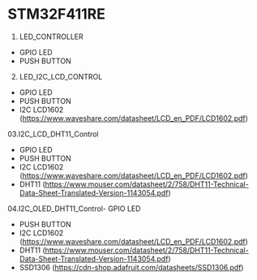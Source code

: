 # STM32F411RE


01. LED_CONTROLLER
- GPIO LED
- PUSH BUTTON

02. LED_I2C_LCD_CONTROL
- GPIO LED
- PUSH BUTTON
- I2C LCD1602 (https://www.waveshare.com/datasheet/LCD_en_PDF/LCD1602.pdf)

03.I2C_LCD_DHT11_Control
- GPIO LED
- PUSH BUTTON
- I2C LCD1602 (https://www.waveshare.com/datasheet/LCD_en_PDF/LCD1602.pdf)
- DHT11 (https://www.mouser.com/datasheet/2/758/DHT11-Technical-Data-Sheet-Translated-Version-1143054.pdf)

04.I2C_OLED_DHT11_Control- GPIO LED
- PUSH BUTTON
- I2C LCD1602 (https://www.waveshare.com/datasheet/LCD_en_PDF/LCD1602.pdf)
- DHT11 (https://www.mouser.com/datasheet/2/758/DHT11-Technical-Data-Sheet-Translated-Version-1143054.pdf)
- SSD1306 (https://cdn-shop.adafruit.com/datasheets/SSD1306.pdf)
